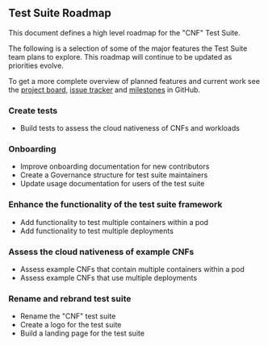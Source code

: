 ## Test Suite Roadmap

This document defines a high level roadmap for the "CNF" Test Suite.

The following is a selection of some of the major features the Test Suite team plans to explore. This roadmap will continue to be updated as priorities evolve.

To get a more complete overview of planned features and current work see the [project board](https://github.com/cncf/cnf-testsuite/projects/1), [issue tracker](https://github.com/cncf/cnf-testsuite/issues) and [milestones](https://github.com/cncf/cnf-testsuite/milestones) in GitHub.

### Create tests

- Build tests to assess the cloud nativeness of CNFs and workloads

### Onboarding

- Improve onboarding documentation for new contributors
- Create a Governance structure for test suite maintainers
- Update usage documentation for users of the test suite

### Enhance the functionality of the test suite framework

- Add functionality to test multiple containers within a pod
- Add functionality to test multiple deployments

### Assess the cloud nativeness of example CNFs

- Assess example CNFs that contain multiple containers within a pod
- Assess example CNFs that use multiple deployments

### Rename and rebrand test suite

- Rename the "CNF" test suite
- Create a logo for the test suite
- Build a landing page for the test suite
